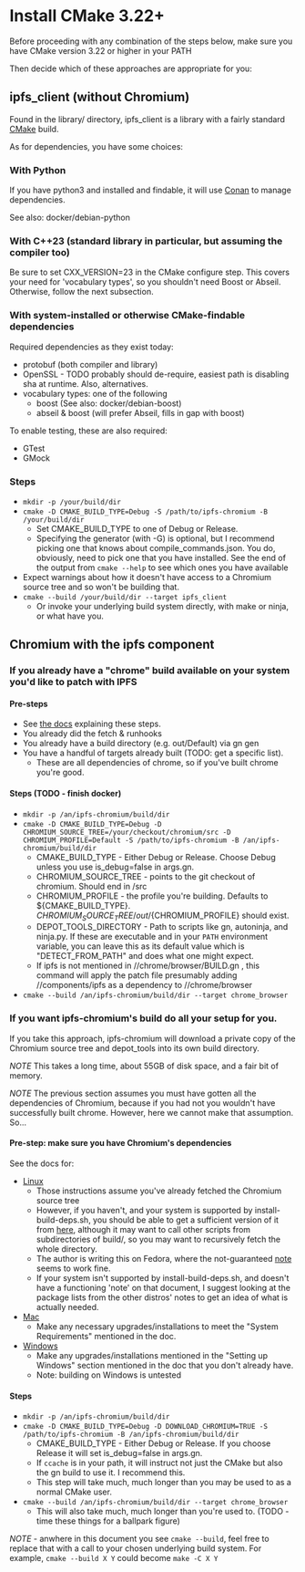 # Install CMake 3.22+

Before proceeding with any combination of the steps below, make sure you have CMake version 3.22 or higher in your PATH

Then decide which of these approaches are appropriate for you:

## ipfs_client (without Chromium)

Found in the library/ directory, ipfs_client is a library with a fairly standard [CMake](https://cmake.org/cmake/help/latest/) build.

As for dependencies, you have some choices: 

### With Python
If you have python3 and installed and findable, it will use [Conan](https://docs.conan.io/en/latest/introduction.html) to manage dependencies.

See also: docker/debian-python

### With C++23 (standard library in particular, but assuming the compiler too)

Be sure to set CXX_VERSION=23 in the CMake configure step.
This covers your need for 'vocabulary types', so you shouldn't need Boost or Abseil.
Otherwise, follow the next subsection.

### With system-installed or otherwise CMake-findable dependencies
Required dependencies as they exist today:
* protobuf (both compiler and library)
* OpenSSL - TODO probably should de-require, easiest path is disabling sha at runtime. Also, alternatives.
* vocabulary types: one of the following
    - boost (See also: docker/debian-boost)
    - abseil & boost (will prefer Abseil, fills in gap with boost)

To enable testing, these are also required:
* GTest
* GMock

### Steps

* `mkdir -p /your/build/dir`
* `cmake -D CMAKE_BUILD_TYPE=Debug -S /path/to/ipfs-chromium -B /your/build/dir`
    - Set CMAKE_BUILD_TYPE to one of Debug or Release.
    - Specifying the generator (with -G) is optional, but I recommend picking one that knows about compile_commands.json. You do, obviously, need to pick one that you have installed. See the end of the output from `cmake --help` to see which ones you have available
* Expect warnings about how it doesn't have access to a Chromium source tree and so won't be building that.
* `cmake --build /your/build/dir --target ipfs_client`
    - Or invoke your underlying build system directly, with make or ninja, or what have you.

## Chromium with the ipfs component 

### If you already have a "chrome" build available on your system you'd like to patch with IPFS 

#### Pre-steps

* See [the docs](https://chromium.googlesource.com/chromium/src/+/main/docs/linux/build_instructions.md) explaining these steps.
* You already did the fetch & runhooks
* You already have a build directory (e.g. out/Default) via gn gen
* You have a handful of targets already built (TODO: get a specific list). 
  - These are all dependencies of chrome, so if you've built chrome you're good.

#### Steps (TODO - finish docker)
* `mkdir -p /an/ipfs-chromium/build/dir` 
* `cmake -D CMAKE_BUILD_TYPE=Debug -D CHROMIUM_SOURCE_TREE=/your/checkout/chromium/src -D CHROMIUM_PROFILE=Default -S /path/to/ipfs-chromium -B /an/ipfs-chromium/build/dir`
    - CMAKE_BUILD_TYPE - Either Debug or Release. Choose Debug unless you use is_debug=false in args.gn. 
    - CHROMIUM_SOURCE_TREE - points to the git checkout of chromium. Should end in /src
    - CHROMIUM_PROFILE - the profile you're building. Defaults to ${CMAKE_BUILD_TYPE}. ${CHROMIUM_SOURCE_TREE}/out/${CHROMIUM_PROFILE} should exist.
    - DEPOT_TOOLS_DIRECTORY - Path to scripts like gn, autoninja, and ninja.py. If these are executable and in your `PATH` environment variable, you can leave this as its default value which is "DETECT_FROM_PATH" and does what one might expect.
    - If ipfs is not mentioned in //chrome/browser/BUILD.gn , this command will apply the patch file presumably adding //components/ipfs as a dependency to //chrome/browser
* `cmake --build /an/ipfs-chromium/build/dir --target chrome_browser`

### If you want ipfs-chromium's build do all your setup for you.

If you take this approach, ipfs-chromium will download a private copy of the Chromium source tree and depot_tools into its own build directory.

*NOTE* This takes a long time, about 55GB of disk space, and a fair bit of memory.

*NOTE* The previous section assumes you must have gotten all the dependencies of Chromium, because if you had not you wouldn't have successfully built chrome.
However, here we cannot make that assumption. So...

#### Pre-step: make sure you have Chromium's dependencies
See the docs for:
* [Linux](https://chromium.googlesource.com/chromium/src/+/main/docs/linux/build_instructions.md#Install-additional-build-dependencies)
  - Those instructions assume you've already fetched the Chromium source tree
  - However, if you haven't, and your system is supported by install-build-deps.sh, you should be able to get a sufficient version of it from [here](https://raw.githubusercontent.com/chromium/chromium/main/build/install-build-deps.sh), although it may want to call other scripts from subdirectories of build/, so you may want to recursively fetch the whole directory.
  - The author is writing this on Fedora, where the not-guaranteed [note](https://chromium.googlesource.com/chromium/src/+/main/docs/linux/build_instructions.md#Fedora) seems to work fine.
  - If your system isn't supported by install-build-deps.sh, and doesn't have a functioning 'note' on that document, I suggest looking at the package lists from the other distros' notes to get an idea of what is actually needed.
* [Mac](https://chromium.googlesource.com/chromium/src/+/main/docs/mac_build_instructions.md#System-requirements)
  - Make any necessary upgrades/installations to meet the "System Requirements" mentioned in the doc.
* [Windows](https://chromium.googlesource.com/chromium/src/+/main/docs/windows_build_instructions.md#Setting-up-Windows)
  - Make any upgrades/installations mentioned in the "Setting up Windows" section mentioned in the doc that you don't already have.
  - Note: building on Windows is untested

#### Steps
* `mkdir -p /an/ipfs-chromium/build/dir`
* `cmake -D CMAKE_BUILD_TYPE=Debug -D DOWNLOAD_CHROMIUM=TRUE -S /path/to/ipfs-chromium -B /an/ipfs-chromium/build/dir`
  - CMAKE_BUILD_TYPE - Either Debug or Release. If you choose Release it will set is_debug=false in args.gn.
  - If `ccache` is in your path, it will instruct not just the CMake but also the gn build to use it. I recommend this.
  - This step will take much, much longer than you may be used to as a normal CMake user.
* `cmake --build /an/ipfs-chromium/build/dir --target chrome_browser`
  - This will also take much, much longer than you're used to. (TODO - time these things for a ballpark figure)

*NOTE* - anwhere in this document you see `cmake --build`, feel free to replace that with a call to your chosen underlying build system. For example, `cmake --build X Y` could become `make -C X Y` 
